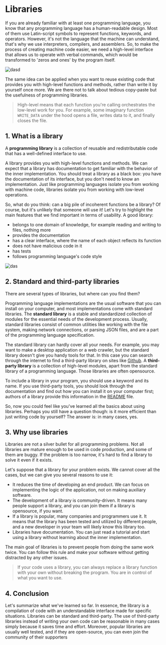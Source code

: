 # Libraries

If you are already familiar with at least one programming language, you know that any programming language has a human-readable design. Most of them use Latin-script symbols to represent functions, keywords, and operators. However, it's not the language that the machine can understand, that's why we use interpreters, compilers, and assemblers. So, to make the process of creating machine code easier, we need a high-level interface that allows us to operate with verbal commands, which would be transformed to 'zeros and ones' by the program itself.

![dasd](https://ucarecdn.com/26d464f9-3d04-4ba1-bb4a-c6764d2acb74/)

The same idea can be applied when you want to reuse existing code that provides you with high-level functions and methods, rather than write it by yourself once more. We are there not to talk about tedious copy-paste but the usefulness of programming libraries.

> High-level means that each function you're calling orchestrates the low-level work for you. For example, some imaginary function `WRITE_DATA` under the hood opens a file, writes data to it, and finally closes the file. 

## 1. What is a library

A **programming library** is a collection of reusable and redistributable code that has a well-defined interface to use.

A library provides you with high-level functions and methods. We can expect that a library has documentation to get familiar with the behavior of the inner implementation. You should treat a library as a black box: you have the documentation of its interface, but you don't need to know an implementation. Just like programming languages isolate you from working with machine code, libraries isolate you from working with low-level operations.

So, what do you think: can a big pile of incoherent functions be a library? Of course, but it's unlikely that someone will use it! Let's try to highlight the main features that we find important in terms of usability. A good library:

- belongs to one domain of knowledge, for example reading and writing to files, nothing more
- provides the documentation
- has a clear interface, where the name of each object reflects its function
- does not have malicious code in it
- has tests
- follows programming language's code style

![das](https://ucarecdn.com/28dce5b8-9575-4196-bdb7-569a9ac880a6/)

## 2. Standard and third-party libraries

There are several types of libraries, but where can you find them?

Programming language implementations are the usual software that you can install on your computer, and most implementations come with standard libraries. The **standard library** is a stable and standardized collection of modules for the essential needs of the development process. Usually, standard libraries consist of common utilities like working with the file system, making network connections, or parsing JSON files, and are a part of the programming language specification.

The standard library can hardly cover all your needs. For example, you may want to make a desktop application or a web crawler, but the standard library doesn't give you handy tools for that. In this case you can search through the internet to find a third-party library on sites like [Github](https://github.com/). A **third-party library** is a collection of high-level modules, apart from the standard library of a programming language. Those libraries are often opensource.

To include a library in your program, you should use a keyword and its name. If you use third-party tools, you should look through the documentation and find out how you can install it on your computer first; authors of a library provide this information in the [README](https://en.wikipedia.org/wiki/README) file.

So, now you could feel like you've learned all the basics about using libraries. Perhaps you still have a question though: is it more efficient than just writing code by yourself? The answer is: in many cases, yes. 

## 3. Why use libraries

Libraries are not a silver bullet for all programming problems. Not all libraries are mature enough to be used in code production, and some of them are buggy. If the problem is too narrow, it's hard to find a library to solve it even if it exists.

Let's suppose that a library for your problem exists. We cannot cover all the cases, but we can give you several reasons to use it:

- It reduces the time of developing an end product. We can focus on implementing the logic of the application, not on making auxiliary software.
- The development of a library is community-driven. It means many people support a library, and you can join them if a library is opensource, if you want.
- If a library is popular, many companies and programmers use it. It means that the library has been tested and utilized by different people, and a new developer in your team will likely know this library too.
- Libraries have documentation. You can just read a tutorial and start using a library without learning about the inner implementation.

The main goal of libraries is to prevent people from doing the same work twice. You can follow this rule and make your software without getting distracted by any other issues.

> If your code uses a library, you can always replace a library function with your own without breaking the program. You are in control of what you want to use. 

## 4. Conclusion

Let's summarize what we've learned so far. In essence, the library is a compilation of code with an understandable interface made for specific situations. Libraries can be standard and third-party. The use of third-party libraries instead of writing your own code can be reasonable in many cases simply because it saves time and effort. Moreover, popular libraries are usually well tested, and if they are open-source, you can even join the community of their supporters
